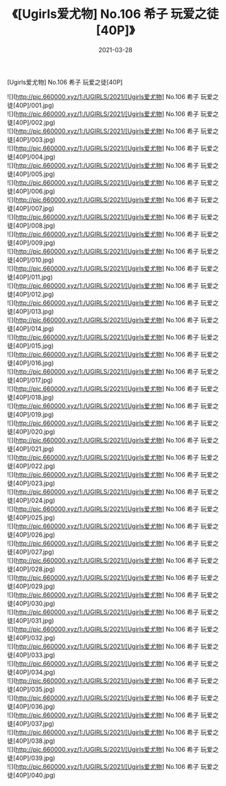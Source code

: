 ﻿---
layout: post
title:  《[Ugirls爱尤物] No.106 希子 玩爱之徒[40P]》
date:   2021-03-28
img: http://pic.660000.xyz/1:/UGIRLS/2021/[Ugirls爱尤物] No.106 希子 玩爱之徒[40P]/000.jpg
categories: [美女, 清纯, 唯美]
---

[Ugirls爱尤物] No.106 希子 玩爱之徒[40P]

  ![](http://pic.660000.xyz/1:/UGIRLS/2021/[Ugirls爱尤物] No.106 希子 玩爱之徒[40P]/001.jpg) <br> ![](http://pic.660000.xyz/1:/UGIRLS/2021/[Ugirls爱尤物] No.106 希子 玩爱之徒[40P]/002.jpg) <br> ![](http://pic.660000.xyz/1:/UGIRLS/2021/[Ugirls爱尤物] No.106 希子 玩爱之徒[40P]/003.jpg) <br> ![](http://pic.660000.xyz/1:/UGIRLS/2021/[Ugirls爱尤物] No.106 希子 玩爱之徒[40P]/004.jpg) <br> ![](http://pic.660000.xyz/1:/UGIRLS/2021/[Ugirls爱尤物] No.106 希子 玩爱之徒[40P]/005.jpg) <br> ![](http://pic.660000.xyz/1:/UGIRLS/2021/[Ugirls爱尤物] No.106 希子 玩爱之徒[40P]/006.jpg) <br> ![](http://pic.660000.xyz/1:/UGIRLS/2021/[Ugirls爱尤物] No.106 希子 玩爱之徒[40P]/007.jpg) <br> ![](http://pic.660000.xyz/1:/UGIRLS/2021/[Ugirls爱尤物] No.106 希子 玩爱之徒[40P]/008.jpg) <br> ![](http://pic.660000.xyz/1:/UGIRLS/2021/[Ugirls爱尤物] No.106 希子 玩爱之徒[40P]/009.jpg) <br> ![](http://pic.660000.xyz/1:/UGIRLS/2021/[Ugirls爱尤物] No.106 希子 玩爱之徒[40P]/010.jpg) <br> ![](http://pic.660000.xyz/1:/UGIRLS/2021/[Ugirls爱尤物] No.106 希子 玩爱之徒[40P]/011.jpg) <br> ![](http://pic.660000.xyz/1:/UGIRLS/2021/[Ugirls爱尤物] No.106 希子 玩爱之徒[40P]/012.jpg) <br> ![](http://pic.660000.xyz/1:/UGIRLS/2021/[Ugirls爱尤物] No.106 希子 玩爱之徒[40P]/013.jpg) <br> ![](http://pic.660000.xyz/1:/UGIRLS/2021/[Ugirls爱尤物] No.106 希子 玩爱之徒[40P]/014.jpg) <br> ![](http://pic.660000.xyz/1:/UGIRLS/2021/[Ugirls爱尤物] No.106 希子 玩爱之徒[40P]/015.jpg) <br> ![](http://pic.660000.xyz/1:/UGIRLS/2021/[Ugirls爱尤物] No.106 希子 玩爱之徒[40P]/016.jpg) <br> ![](http://pic.660000.xyz/1:/UGIRLS/2021/[Ugirls爱尤物] No.106 希子 玩爱之徒[40P]/017.jpg) <br> ![](http://pic.660000.xyz/1:/UGIRLS/2021/[Ugirls爱尤物] No.106 希子 玩爱之徒[40P]/018.jpg) <br> ![](http://pic.660000.xyz/1:/UGIRLS/2021/[Ugirls爱尤物] No.106 希子 玩爱之徒[40P]/019.jpg) <br> ![](http://pic.660000.xyz/1:/UGIRLS/2021/[Ugirls爱尤物] No.106 希子 玩爱之徒[40P]/020.jpg) <br> ![](http://pic.660000.xyz/1:/UGIRLS/2021/[Ugirls爱尤物] No.106 希子 玩爱之徒[40P]/021.jpg) <br> ![](http://pic.660000.xyz/1:/UGIRLS/2021/[Ugirls爱尤物] No.106 希子 玩爱之徒[40P]/022.jpg) <br> ![](http://pic.660000.xyz/1:/UGIRLS/2021/[Ugirls爱尤物] No.106 希子 玩爱之徒[40P]/023.jpg) <br> ![](http://pic.660000.xyz/1:/UGIRLS/2021/[Ugirls爱尤物] No.106 希子 玩爱之徒[40P]/024.jpg) <br> ![](http://pic.660000.xyz/1:/UGIRLS/2021/[Ugirls爱尤物] No.106 希子 玩爱之徒[40P]/025.jpg) <br> ![](http://pic.660000.xyz/1:/UGIRLS/2021/[Ugirls爱尤物] No.106 希子 玩爱之徒[40P]/026.jpg) <br> ![](http://pic.660000.xyz/1:/UGIRLS/2021/[Ugirls爱尤物] No.106 希子 玩爱之徒[40P]/027.jpg) <br> ![](http://pic.660000.xyz/1:/UGIRLS/2021/[Ugirls爱尤物] No.106 希子 玩爱之徒[40P]/028.jpg) <br> ![](http://pic.660000.xyz/1:/UGIRLS/2021/[Ugirls爱尤物] No.106 希子 玩爱之徒[40P]/029.jpg) <br> ![](http://pic.660000.xyz/1:/UGIRLS/2021/[Ugirls爱尤物] No.106 希子 玩爱之徒[40P]/030.jpg) <br> ![](http://pic.660000.xyz/1:/UGIRLS/2021/[Ugirls爱尤物] No.106 希子 玩爱之徒[40P]/031.jpg) <br> ![](http://pic.660000.xyz/1:/UGIRLS/2021/[Ugirls爱尤物] No.106 希子 玩爱之徒[40P]/032.jpg) <br> ![](http://pic.660000.xyz/1:/UGIRLS/2021/[Ugirls爱尤物] No.106 希子 玩爱之徒[40P]/033.jpg) <br> ![](http://pic.660000.xyz/1:/UGIRLS/2021/[Ugirls爱尤物] No.106 希子 玩爱之徒[40P]/034.jpg) <br> ![](http://pic.660000.xyz/1:/UGIRLS/2021/[Ugirls爱尤物] No.106 希子 玩爱之徒[40P]/035.jpg) <br> ![](http://pic.660000.xyz/1:/UGIRLS/2021/[Ugirls爱尤物] No.106 希子 玩爱之徒[40P]/036.jpg) <br> ![](http://pic.660000.xyz/1:/UGIRLS/2021/[Ugirls爱尤物] No.106 希子 玩爱之徒[40P]/037.jpg) <br> ![](http://pic.660000.xyz/1:/UGIRLS/2021/[Ugirls爱尤物] No.106 希子 玩爱之徒[40P]/038.jpg) <br> ![](http://pic.660000.xyz/1:/UGIRLS/2021/[Ugirls爱尤物] No.106 希子 玩爱之徒[40P]/039.jpg) <br> ![](http://pic.660000.xyz/1:/UGIRLS/2021/[Ugirls爱尤物] No.106 希子 玩爱之徒[40P]/040.jpg) <br>